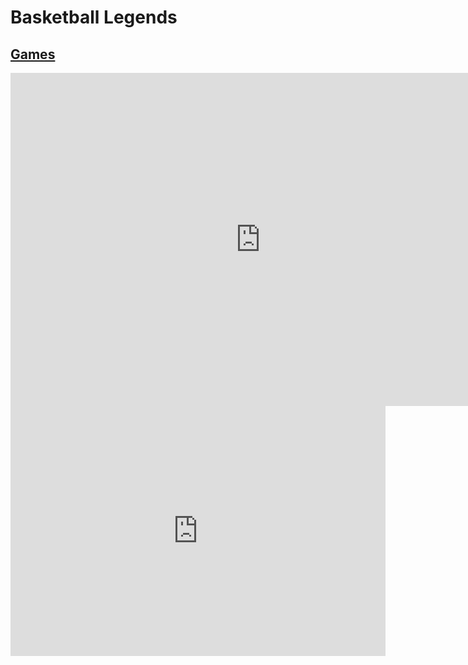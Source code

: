 # Basketball Legends
## [Games](https://gatorgamer.github.io/games)

<iframe src="https://watchdocumentaries.com/wp-content/uploads/games/basketball-stars/" style="border:0px #ffffff none;" name="amongus" scrolling="no" frameborder="1" marginheight="0px" marginwidth="0px" height="533px" width="800px" allowfullscreen></iframe>

<iframe src="https://tlk.io/gatorgamerpublicchat" style="border:0px #ffffff none;" name="Chat" scrolling="yes" frameborder="0" marginheight="0px" marginwidth="0px" height="400px" width="600px" allowfullscreen></iframe>
